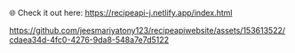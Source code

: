 🌐 Check it out here: https://recipeapi-j.netlify.app/index.html





https://github.com/jeesmariyatony123/recipeapiwebsite/assets/153613522/cdaea34d-4fc0-4276-9da8-548a7e7d5122

